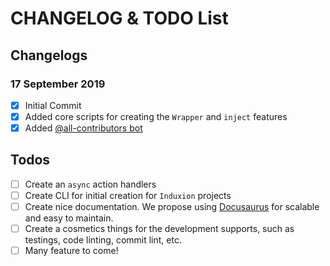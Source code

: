 # CHANGELOG & TODO List

## Changelogs
### 17 September 2019

- [x] Initial Commit
- [x] Added core scripts for creating the `Wrapper` and `inject` features
- [x] Added [@all-contributors bot](https://allcontributors.org)

## Todos

- [ ] Create an `async` action handlers
- [ ] Create CLI for initial creation for `Induxion` projects
- [ ] Create nice documentation. We propose using [Docusaurus](https://docusaurus.io/) for scalable and easy to maintain.
- [ ] Create a cosmetics things for the development supports, such as testings, code linting, commit lint, etc.
- [ ] Many feature to come!